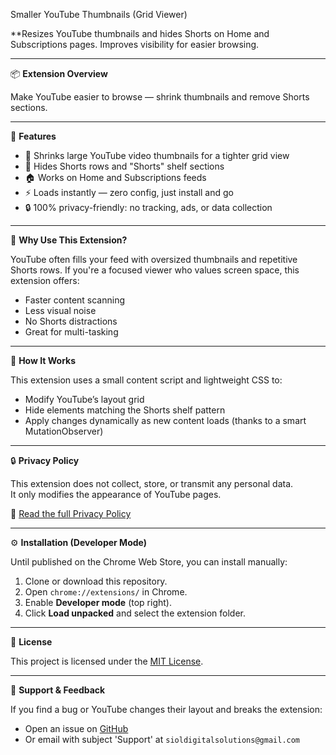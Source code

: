 Smaller YouTube Thumbnails (Grid Viewer)

**Resizes YouTube thumbnails and hides Shorts on Home and Subscriptions pages. Improves visibility for easier browsing.

---

📦 **Extension Overview**

Make YouTube easier to browse — shrink thumbnails and remove Shorts sections.

---

🚀 **Features**

- 🔳 Shrinks large YouTube video thumbnails for a tighter grid view
- 🙈 Hides Shorts rows and "Shorts" shelf sections
- 🏠 Works on Home and Subscriptions feeds
- ⚡ Loads instantly — zero config, just install and go
- 🔒 100% privacy-friendly: no tracking, ads, or data collection

---

🎯 **Why Use This Extension?**

YouTube often fills your feed with oversized thumbnails and repetitive Shorts rows. If you're a focused viewer who values screen space, this extension offers:

- Faster content scanning
- Less visual noise
- No Shorts distractions
- Great for multi-tasking

---

🔧 **How It Works**

This extension uses a small content script and lightweight CSS to:
- Modify YouTube’s layout grid
- Hide elements matching the Shorts shelf pattern
- Apply changes dynamically as new content loads (thanks to a smart MutationObserver)

---

🔒 **Privacy Policy**

This extension does not collect, store, or transmit any personal data.  
It only modifies the appearance of YouTube pages.  

📄 [Read the full Privacy Policy](https://sioldigitalsolutions.github.io/smaller-youtube-thumbnails/privacy.html)  

---

⚙️ **Installation (Developer Mode)**

Until published on the Chrome Web Store, you can install manually:

1. Clone or download this repository.  
2. Open `chrome://extensions/` in Chrome.  
3. Enable **Developer mode** (top right).  
4. Click **Load unpacked** and select the extension folder.  

---

📜 **License**

This project is licensed under the [MIT License](https://sioldigitalsolutions.github.io/smaller-youtube-thumbnails/LICENSE.html).

---

📣 **Support & Feedback**

If you find a bug or YouTube changes their layout and breaks the extension:
- Open an issue on [GitHub](https://github.com/)
- Or email with subject 'Support' at `sioldigitalsolutions@gmail.com`




